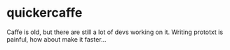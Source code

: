 # quickercaffe

Caffe is old, but there are still a lot of devs working on it. Writing prototxt is painful, how about make it faster...

